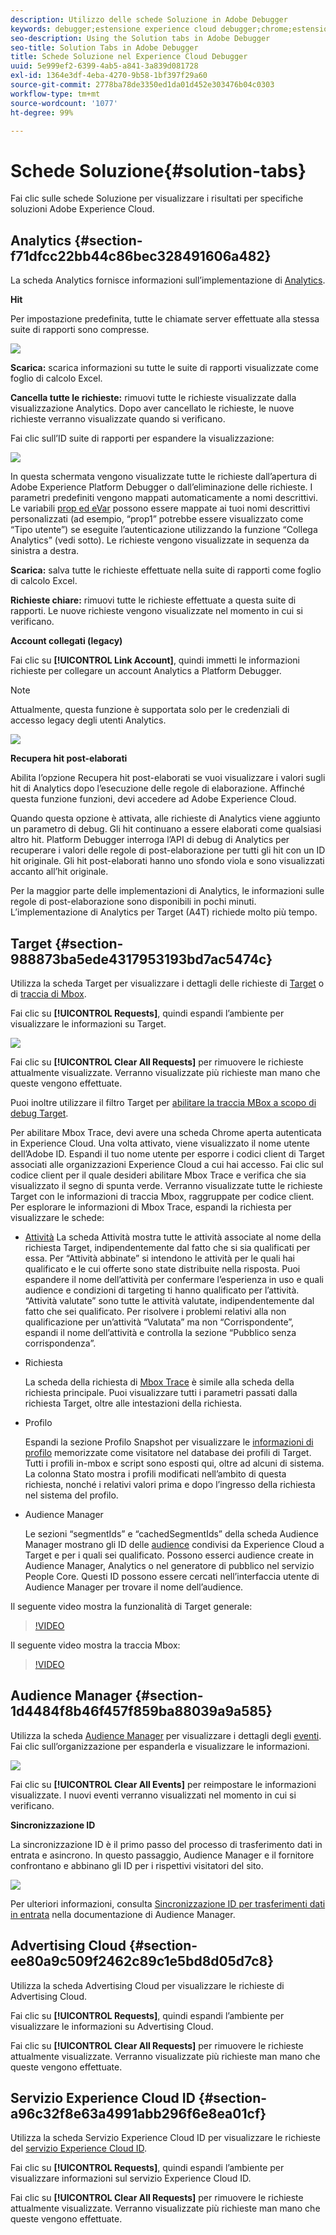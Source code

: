 ```yaml
---
description: Utilizzo delle schede Soluzione in Adobe Debugger
keywords: debugger;estensione experience cloud debugger;chrome;estensione;riepilogo;cancellare;richieste;soluzioni; soluzione;informazioni;analytics;target;audience manager;media optimizer;amo;servizio id
seo-description: Using the Solution tabs in Adobe Debugger
seo-title: Solution Tabs in Adobe Debugger
title: Schede Soluzione nel Experience Cloud Debugger
uuid: 5e999ef2-6399-4ab5-a841-3a839d081728
exl-id: 1364e3df-4eba-4270-9b58-1bf397f29a60
source-git-commit: 2778ba78de3350ed1da01d452e303476b04c0303
workflow-type: tm+mt
source-wordcount: '1077'
ht-degree: 99%

---
```


# Schede Soluzione{#solution-tabs}

Fai clic sulle schede Soluzione per visualizzare i risultati per specifiche soluzioni Adobe Experience Cloud.

## Analytics {#section-f71dfcc22bb44c86bec328491606a482}

La scheda Analytics fornisce informazioni sull’implementazione di [Analytics](https://docs.adobe.com/content/help/it-IT/analytics/landing/home.html).

**Hit**

Per impostazione predefinita, tutte le chiamate server effettuate alla stessa suite di rapporti sono compresse.

![](assets/analytics-hits.jpg)

**Scarica:** scarica informazioni su tutte le suite di rapporti visualizzate come foglio di calcolo Excel.

**Cancella tutte le richieste:** rimuovi tutte le richieste visualizzate dalla visualizzazione Analytics. Dopo aver cancellato le richieste, le nuove richieste verranno visualizzate quando si verificano.

Fai clic sull’ID suite di rapporti per espandere la visualizzazione:

![](assets/analytics-hits-expand.jpg)

In questa schermata vengono visualizzate tutte le richieste dall’apertura di Adobe Experience Platform Debugger o dall’eliminazione delle richieste. I parametri predefiniti vengono mappati automaticamente a nomi descrittivi. Le variabili [prop ed eVar](https://docs.adobe.com/content/help/it-IT/analytics/implementation/vars/page-vars/evar.html) possono essere mappate ai tuoi nomi descrittivi personalizzati (ad esempio, “prop1” potrebbe essere visualizzato come “Tipo utente”) se eseguite l’autenticazione utilizzando la funzione “Collega Analytics” (vedi sotto). Le richieste vengono visualizzate in sequenza da sinistra a destra.

**Scarica:** salva tutte le richieste effettuate nella suite di rapporti come foglio di calcolo Excel.

**Richieste chiare:** rimuovi tutte le richieste effettuate a questa suite di rapporti. Le nuove richieste vengono visualizzate nel momento in cui si verificano.

**Account collegati (legacy)**

Fai clic su **[!UICONTROL Link Account]**, quindi immetti le informazioni richieste per collegare un account Analytics a Platform Debugger.

>[!NOTE]
>
>Attualmente, questa funzione è supportata solo per le credenziali di accesso legacy degli utenti Analytics.

![](assets/analytics-link-account.jpg)

**Recupera hit post-elaborati**

Abilita l’opzione Recupera hit post-elaborati se vuoi visualizzare i valori sugli hit di Analytics dopo l’esecuzione delle regole di elaborazione. Affinché questa funzione funzioni, devi accedere ad Adobe Experience Cloud.

Quando questa opzione è attivata, alle richieste di Analytics viene aggiunto un parametro di debug. Gli hit continuano a essere elaborati come qualsiasi altro hit. Platform Debugger interroga l’API di debug di Analytics per recuperare i valori delle regole di post-elaborazione per tutti gli hit con un ID hit originale. Gli hit post-elaborati hanno uno sfondo viola e sono visualizzati accanto all’hit originale.

Per la maggior parte delle implementazioni di Analytics, le informazioni sulle regole di post-elaborazione sono disponibili in pochi minuti. L’implementazione di Analytics per Target (A4T) richiede molto più tempo.

## Target {#section-988873ba5ede4317953193bd7ac5474c}

Utilizza la scheda Target per visualizzare i dettagli delle richieste di [Target](https://docs.adobe.com/content/help/it-IT/target/using/target-home.html) o di [traccia di Mbox](https://docs.adobe.com/content/help/it-IT/target/using/activities/troubleshoot-activities/content-trouble.html).

Fai clic su **[!UICONTROL Requests]**, quindi espandi l’ambiente per visualizzare le informazioni su Target.

![](assets/target-requests.jpg)

Fai clic su **[!UICONTROL Clear All Requests]** per rimuovere le richieste attualmente visualizzate. Verranno visualizzate più richieste man mano che queste vengono effettuate.

Puoi inoltre utilizzare il filtro Target per [abilitare la traccia MBox a scopo di debug Target](https://docs.adobe.com/content/help/it-IT/target/using/activities/troubleshoot-activities/content-trouble.html).

Per abilitare Mbox Trace, devi avere una scheda Chrome aperta autenticata in Experience Cloud. Una volta attivato, viene visualizzato il nome utente dell’Adobe ID. Espandi il tuo nome utente per esporre i codici client di Target associati alle organizzazioni Experience Cloud a cui hai accesso. Fai clic sul codice client per il quale desideri abilitare Mbox Trace e verifica che sia visualizzato il segno di spunta verde. Verranno visualizzate tutte le richieste Target con le informazioni di traccia Mbox, raggruppate per codice client. Per esplorare le informazioni di Mbox Trace, espandi la richiesta per visualizzare le schede:

* [Attività](https://docs.adobe.com/content/help/it-IT/target/using/activities/activities.html) La scheda Attività mostra tutte le attività associate al nome della richiesta Target, indipendentemente dal fatto che si sia qualificati per essa. Per “Attività abbinate” si intendono le attività per le quali hai qualificato e le cui offerte sono state distribuite nella risposta. Puoi espandere il nome dell’attività per confermare l’esperienza in uso e quali audience e condizioni di targeting ti hanno qualificato per l’attività. “Attività valutate” sono tutte le attività valutate, indipendentemente dal fatto che sei qualificato. Per risolvere i problemi relativi alla non qualificazione per un’attività “Valutata” ma non “Corrispondente”, espandi il nome dell’attività e controlla la sezione “Pubblico senza corrispondenza”.

* Richiesta

   La scheda della richiesta di [Mbox Trace](https://docs.adobe.com/content/help/it-IT/target/using/activities/troubleshoot-activities/content-trouble.html) è simile alla scheda della richiesta principale. Puoi visualizzare tutti i parametri passati dalla richiesta Target, oltre alle intestazioni della richiesta.
* Profilo

   Espandi la sezione Profilo Snapshot per visualizzare le [informazioni di profilo](https://docs.adobe.com/content/help/it-IT/target/using/audiences/visitor-profiles/variables-profiles-parameters-methods.html) memorizzate come visitatore nel database dei profili di Target. Tutti i profili in-mbox e script sono esposti qui, oltre ad alcuni di sistema. La colonna Stato mostra i profili modificati nell’ambito di questa richiesta, nonché i relativi valori prima e dopo l’ingresso della richiesta nel sistema del profilo.
* Audience Manager

   Le sezioni “segmentIds” e “cachedSegmentIds” della scheda Audience Manager mostrano gli ID delle [audience](https://docs.adobe.com/content/help/it-IT/target/using/audiences/target.html) condivisi da Experience Cloud a Target e per i quali sei qualificato. Possono esserci audience create in Audience Manager, Analytics o nel generatore di pubblico nel servizio People Core. Questi ID possono essere cercati nell’interfaccia utente di Audience Manager per trovare il nome dell’audience.

Il seguente video mostra la funzionalità di Target generale:

>[!VIDEO](https://video.tv.adobe.com/v/23115t2/)

Il seguente video mostra la traccia Mbox:

>[!VIDEO](https://video.tv.adobe.com/v/23113t2/)

## Audience Manager {#section-1d4484f8b46f457f859ba88039a9a585}

Utilizza la scheda [Audience Manager](https://docs.adobe.com/content/help/it-IT/audience-manager/user-guide/aam-home.html) per visualizzare i dettagli degli [eventi](https://docs.adobe.com/content/help/it-IT/audience-manager/user-guide/api-and-sdk-code/dcs/dcs-event-calls/dcs-event-calls.html). Fai clic sull’organizzazione per espanderla e visualizzare le informazioni.

![](assets/audience-manager.jpg)

Fai clic su **[!UICONTROL Clear All Events]** per reimpostare le informazioni visualizzate. I nuovi eventi verranno visualizzati nel momento in cui si verificano.

**Sincronizzazione ID**

La sincronizzazione ID è il primo passo del processo di trasferimento dati in entrata e asincrono. In questo passaggio, Audience Manager e il fornitore confrontano e abbinano gli ID per i rispettivi visitatori del sito.

![](assets/aam-idsync.jpg)

Per ulteriori informazioni, consulta [Sincronizzazione ID per trasferimenti dati in entrata](https://docs.adobe.com/content/help/it-IT/audience-manager/user-guide/implementation-integration-guides/sending-audience-data/batch-data-transfer-process/id-sync-http.html) nella documentazione di Audience Manager.

## Advertising Cloud {#section-ee80a9c509f2462c89c1e5bd8d05d7c8}

Utilizza la scheda Advertising Cloud per visualizzare le richieste di Advertising Cloud.

Fai clic su **[!UICONTROL Requests]**, quindi espandi l’ambiente per visualizzare le informazioni su Advertising Cloud.

Fai clic su **[!UICONTROL Clear All Requests]** per rimuovere le richieste attualmente visualizzate. Verranno visualizzate più richieste man mano che queste vengono effettuate.

## Servizio Experience Cloud ID {#section-a96c32f8e63a4991abb296f6e8ea01cf}

Utilizza la scheda Servizio Experience Cloud ID per visualizzare le richieste del [servizio Experience Cloud ID](https://docs.adobe.com/content/help/it-IT/id-service/using/home.html).

Fai clic su **[!UICONTROL Requests]**, quindi espandi l’ambiente per visualizzare informazioni sul servizio Experience Cloud ID.

Fai clic su **[!UICONTROL Clear All Requests]** per rimuovere le richieste attualmente visualizzate. Verranno visualizzate più richieste man mano che queste vengono effettuate.
